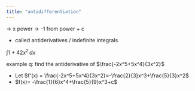 ```yaml
---
title: "antidifferentiation"
---
```


-> x power -> -1 from power + c

- called antiderivatives / indefinite integrals

$\int 1+42x^2 \, dx$

example q:
find the antiderivative of $\frac{-2x^5+5x^4}{3x^2}$

- Let $f'(x) = \frac{-2x^5+5x^4}{3x^2}=-\frac{2}{3}x^3+\frac{5}{3}x^2$
- $f(x)= -\frac{1}{6}x^4+\frac{5}{9}x^3+c$
